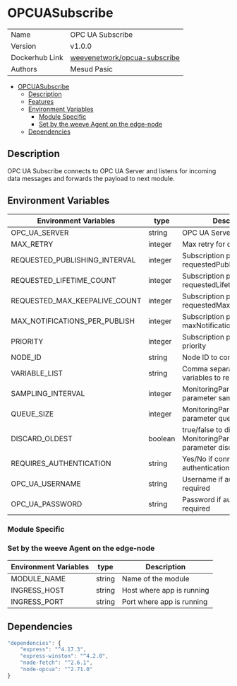 # OPCUASubscribe

|                |                                                                                       |
| -------------- | ------------------------------------------------------------------------------------- |
| Name           | OPC UA Subscribe                                                                      |
| Version        | v1.0.0                                                                                |
| Dockerhub Link | [weevenetwork/opcua-subscribe](https://hub.docker.com/r/weevenetwork/opcua-subscribe) |
| Authors        | Mesud Pasic                                                                           |

- [OPCUASubscribe](#OPCUASubscribe)
  - [Description](#description)
  - [Features](#features)
  - [Environment Variables](#environment-variables)
    - [Module Specific](#module-specific)
    - [Set by the weeve Agent on the edge-node](#set-by-the-weeve-agent-on-the-edge-node)
  - [Dependencies](#dependencies)

## Description

OPC UA Subscribe connects to OPC UA Server and listens for incoming data messages and forwards the payload to next module.

## Environment Variables

| Environment Variables | type | Description |
| --- | --- | --- |
| OPC_UA_SERVER | string | OPC UA Server endpoint |
| MAX_RETRY | integer | Max retry for connection |
| REQUESTED_PUBLISHING_INTERVAL | integer | Subscription parameter requestedPublishingInterval |
| REQUESTED_LIFETIME_COUNT | integer | Subscription parameter requestedLifetimeCount |
| REQUESTED_MAX_KEEPALIVE_COUNT | integer | Subscription parameter requestedMaxKeepAliveCount |
| MAX_NOTIFICATIONS_PER_PUBLISH | integer | Subscription parameter maxNotificationsPerPublish |
| PRIORITY | integer | Subscription parameter priority |
| NODE_ID | string | Node ID to connect to |
| VARIABLE_LIST | string | Comma separated list of variables to read |
| SAMPLING_INTERVAL | integer | MonitoringParametersOptions parameter samplingInterval |
| QUEUE_SIZE | integer | MonitoringParametersOptions parameter queueSize |
| DISCARD_OLDEST | boolean | true/false to discard oldest, MonitoringParametersOptions parameter discardOldest |
| REQUIRES_AUTHENTICATION | string | Yes/No if connection needs authentication |
| OPC_UA_USERNAME | string | Username if authentication is required |
| OPC_UA_PASSWORD | string | Password if authentication is required |

### Module Specific

### Set by the weeve Agent on the edge-node

| Environment Variables | type   | Description               |
| --------------------- | ------ | ------------------------- |
| MODULE_NAME           | string | Name of the module        |
| INGRESS_HOST          | string | Host where app is running |
| INGRESS_PORT          | string | Port where app is running |

## Dependencies

```js
"dependencies": {
    "express": "^4.17.3",
    "express-winston": "^4.2.0",
    "node-fetch": "^2.6.1",
    "node-opcua": "^2.71.0"
}
```
